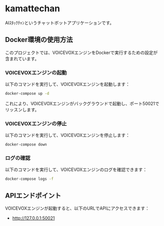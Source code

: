 # kamattechan

AIｽﾀｯｸﾁｬﾝというチャットボットアプリケーションです。

## Docker環境の使用方法

このプロジェクトでは、VOICEVOXエンジンをDockerで実行するための設定が含まれています。


### VOICEVOXエンジンの起動

以下のコマンドを実行して、VOICEVOXエンジンを起動します：

```bash
docker-compose up -d
```

これにより、VOICEVOXエンジンがバックグラウンドで起動し、ポート50021でリッスンします。

### VOICEVOXエンジンの停止

以下のコマンドを実行して、VOICEVOXエンジンを停止します：

```bash
docker-compose down
```

### ログの確認

以下のコマンドを実行して、VOICEVOXエンジンのログを確認できます：

```bash
docker-compose logs -f
```

## APIエンドポイント

VOICEVOXエンジンが起動すると、以下のURLでAPIにアクセスできます：

- http://127.0.0.1:50021

